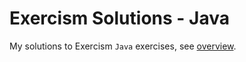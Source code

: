# Exercism Solutions - Java

My solutions to Exercism `Java` exercises, see [overview](https://exercism.org/tracks/java).
